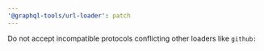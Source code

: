 ```yaml
---
'@graphql-tools/url-loader': patch
---
```


Do not accept incompatible protocols conflicting other loaders like `github:`
